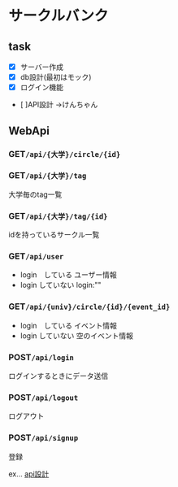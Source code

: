 # サークルバンク
## task

- [x] サーバー作成  
- [x] db設計(最初はモック) 
- [x] ログイン機能 
- [ ]API設計 ->けんちゃん

## WebApi

### GET```/api/{大学}/circle/{id}```  
### GET```/api/{大学}/tag```  
大学毎のtag一覧  
### GET```/api/{大学}/tag/{id}```  
idを持っているサークル一覧
### GET```/api/user```  
- login　している
 ユーザー情報
- login していない
 login:""
 
### GET```/api/{univ}/circle/{id}/{event_id}```
- login　している
 イベント情報
- login していない
 空のイベント情報
 
### POST```/api/login```
ログインするときにデータ送信
### POST```/api/logout```
ログアウト
### POST```/api/signup```
登録

ex...
[api設計](https://hackmd.io/KYBg7AZgxgjDAmBaAnAFgEwUamBWGiARpAByIBsJJs6M5I6JAhkA)
